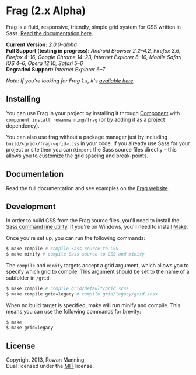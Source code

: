 
Frag (2.x Alpha)
================

Frag is a fluid, responsive, friendly, simple grid system for CSS written in Sass. [Read the documentation here](docs).

**Current Version:** *2.0.0-alpha*  
**Full Support (testing in progress):** *Android Browser 2.2–4.2, Firefox 3.6, Firefox 4–16, Google Chrome 14–23, Internet Explorer 8–10, Mobile Safari iOS 4–6, Opera 12.10, Safari 5–6*  
**Degraded Support:** *Internet Explorer 6–7*

*Note: If you're looking for Frag 1.x, it's [available here][1x].*


Installing
----------

You can use Frag in your project by installing it through [Component][component] with `component install rowanmanning/frag` (or by adding it as a project dependency).

You can also use frag without a package manager just by including `build/<grid>/frag-<grid>.css` in your code. If you already use Sass for your project or site then you can `@import` the Sass source files directly – this allows you to customize the grid spacing and break-points.


Documentation
-------------

Read the full documentation and see examples on the [Frag website](docs).


Development
-----------

In order to build CSS from the Frag source files, you'll need to install the [Sass command line utility][sass]. If you're on Windows, you'll need to install [Make][make].

Once you're set up, you can run the following commands:

```sh
$ make compile # compile Sass source to CSS
$ make minify # compile Sass source to CSS and minify
```

The `compile` and `minify` targets accept a grid argument, which allows you to specify which grid to compile. This argument should be set to the name of a subfolder in `/grid`:

```sh
$ make compile # compile grid/default/grid.scss
$ make compile grid=legacy # compile grid/legacy/grid.scss
```

When no build target is specified, make will run minify and compile. This means you can use the following commands for brevity:

```sh
$ make
$ make grid=legacy
```


License
-------

Copyright 2013, Rowan Manning  
Dual licensed under the [MIT][mit] license.


[docs]: http://frag.rowanmanning.co.uk/
[1x]: https://github.com/rowanmanning/frag/tree/1.x
[component]: https://github.com/component/component
[make]: http://gnuwin32.sourceforge.net/packages/make.htm
[mit]: http://opensource.org/licenses/mit-license.php
[sass]: http://sass-lang.com/download.html
